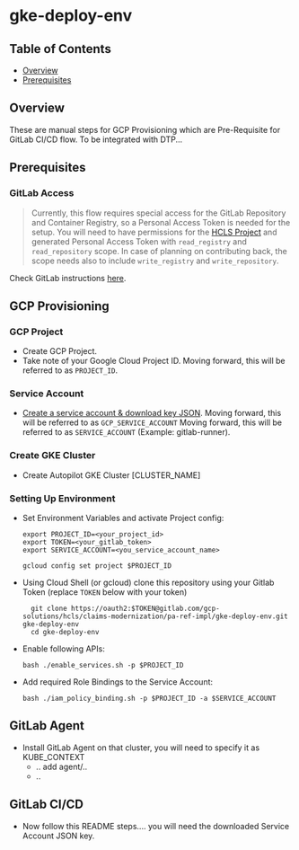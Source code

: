 # gke-deploy-env
## Table of Contents
- [Overview](#overview)
- [Prerequisites](#prerequisites)

## Overview                 

These are manual steps for GCP Provisioning which are Pre-Requisite for GitLab CI/CD flow.
To be integrated with DTP...   

## Prerequisites  <a name="prerequisites"></a>

### GitLab Access
> Currently, this flow requires special access for the GitLab Repository and Container Registry, so a Personal Access Token is needed for the setup.
You will need to have permissions for the [HCLS Project](https://gitlab.com/gcp-solutions/hcls/claims-modernization/epa) and generated Personal Access Token with `read_registry` and `read_repository` scope.
In case of planning on contributing back, the scope needs also to include `write_registry` and `write_repository`.

Check GitLab instructions [here](https://docs.gitlab.com/ee/user/profile/personal_access_tokens.html#create-a-personal-access-token).

## GCP Provisioning

### GCP Project
- Create GCP Project.
- Take note of your Google Cloud Project ID. Moving forward, this will be referred to as `PROJECT_ID`.

### Service Account
- [Create a service account & download key JSON](https://cloud.google.com/docs/authentication/getting-started#creating_a_service_account). Moving forward, this will be referred to as `GCP_SERVICE_ACCOUNT`
Moving forward, this will be referred to as `SERVICE_ACCOUNT` (Example: gitlab-runner).

### Create GKE Cluster
- Create Autopilot GKE Cluster [CLUSTER_NAME]


### Setting Up Environment
- Set Environment Variables and activate Project config:
  ```shell
  export PROJECT_ID=<your_project_id>
  export TOKEN=<your_gitlab_token>
  export SERVICE_ACCOUNT=<you_service_account_name>
  ```
  
  ```shell
  gcloud config set project $PROJECT_ID
  ```

- Using Cloud Shell (or gcloud) clone this repository using your Gitlab Token (replace `TOKEN` below with your token)
    ```shell
      git clone https://oauth2:$TOKEN@gitlab.com/gcp-solutions/hcls/claims-modernization/pa-ref-impl/gke-deploy-env.git gke-deploy-env
      cd gke-deploy-env
    ```

- Enable following APIs: 
  ```shell
  bash ./enable_services.sh -p $PROJECT_ID
  ```

- Add required Role Bindings to the Service Account:
  ```shell
  bash ./iam_policy_binding.sh -p $PROJECT_ID -a $SERVICE_ACCOUNT
  ```
## GitLab Agent
- Install GitLab Agent on that cluster, you will need to specify it as KUBE_CONTEXT
  - .. add agent/..
  - ..

## GitLab CI/CD
- Now follow this README steps.... you will need the downloaded Service Account JSON key.






